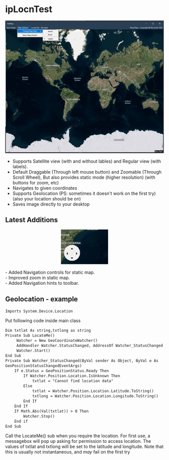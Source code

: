 # ipLocnTest

<p align="center">
  <img src="ipLocnTest/qs.png" width="800">
</p>

- Supports Satellite view (with and without lables) and Regular view (with labels).
- Default Draggable (Through left mouse button) and Zoomable (Through Scroll Wheel), But also provides static mode (higher resolution) (with buttons for zoom, etc)
- Navigates to given coordinates
- Supports Geolocation (PS: sometimes it doesn't work on the first try)(also your location should be on)
- Saves image directly to your desktop

## Latest Additions
<p align = "center">
  <img src="ipLocnTest/nav.png" width="150">
</p>
- Added Navigation controls for static map.<br>
- Improved zoom in static map.<br>
- Added Navigation hints to toolbar.
 
## Geolocation - example

    Imports System.Device.Location

Put following code inside main class

    Dim txtlat As string,txtlong as string
    Private Sub LocateMe()
         Watcher = New GeoCoordinateWatcher()
         AddHandler Watcher.StatusChanged, AddressOf Watcher_StatusChanged
         Watcher.Start()
    End Sub
    Private Sub Watcher_StatusChanged(ByVal sender As Object, ByVal e As GeoPositionStatusChangedEventArgs)
        If e.Status = GeoPositionStatus.Ready Then
            If Watcher.Position.Location.IsUnknown Then
                txtlat = "Cannot find location data"
            Else
                txtlat = Watcher.Position.Location.Latitude.ToString()
                txtlong = Watcher.Position.Location.Longitude.ToString()
            End If
        End If       
        If Math.Abs(Val(txtlat)) > 0 Then
            Watcher.Stop()
        End if
    End Sub        

Call the LocateMe() sub when you require the location. For first use, a messagebox will pop up asking for permission to access location.
The values of txtlat and txtlong will be set to the latitude and longitude.
 Note that this is usually not instantaneous, and *may* fail on the first try
